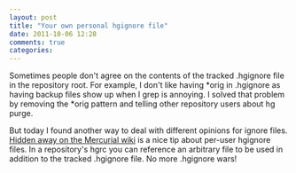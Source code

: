 ```yaml
---
layout: post
title: "Your own personal hgignore file"
date: 2011-10-06 12:28
comments: true
categories:
---
```

Sometimes people don't agree on the contents of the tracked .hgignore file in the repository root. For example, I don't like having *orig in .hgignore as having backup files show up when I grep is annoying. I solved that problem by removing the *orig pattern and telling other repository users about hg purge.

But today I found another way to deal with different opinions for ignore files. [Hidden away on the Mercurial wiki][1] is a nice tip about per-user hgignore files. In a repository's hgrc you can reference an arbitrary file to be used in addition to the tracked .hgignore file. No more .hgignore wars!

[1]: http://mercurial.selenic.com/wiki/TipsAndTricks#Ignore_files_in_local_working_copy_only

